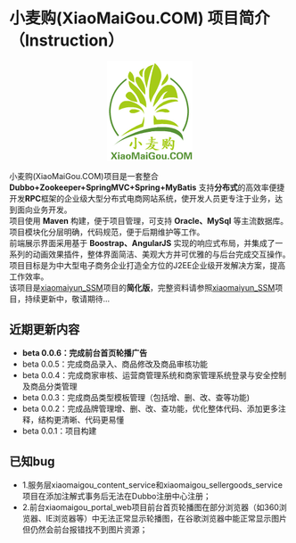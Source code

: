 # 小麦购(XiaoMaiGou.COM) 项目简介（Instruction）

<p align="center" >
  <img src="src/main/resources/xiaomaigoulogo/xiaomaigoulogo.png" alt="xiaomaigou.com" title="xiaomaigou.com">
</p>

小麦购(XiaoMaiGou.COM)项目是一套整合 **Dubbo+Zookeeper+SpringMVC+Spring+MyBatis** 支持**分布式**的高效率便捷开发**RPC**框架的企业级大型分布式电商网站系统，使开发人员更专注于业务，达到面向业务开发。<br>
项目使用 **Maven** 构建，便于项目管理，可支持 **Oracle、MySql** 等主流数据库。<br>
项目模块化分层明确，代码规范，便于后期维护等工作。<br>
前端展示界面采用基于 **Boostrap、AngularJS** 实现的响应式布局，并集成了一系列的动画效果插件，整体界面简洁、美观大方并可优雅的与后台完成交互操作。<br>
项目目标是为中大型电子商务企业打造全方位的J2EE企业级开发解决方案，提高工作效率。<br>
该项目是[xiaomaiyun_SSM](https://github.com/xiaomaiyun/xiaomaiyun_SSM)项目的**简化版**，完整资料请参照[xiaomaiyun_SSM](https://github.com/xiaomaiyun/xiaomaiyun_SSM)项目，持续更新中，敬请期待...

## 近期更新内容
* **beta 0.0.6：完成前台首页轮播广告**
* beta 0.0.5：完成商品录入、商品修改及商品审核功能
* beta 0.0.4：完成商家审核、运营商管理系统和商家管理系统登录与安全控制及商品分类管理
* beta 0.0.3：完成商品类型模板管理（包括增、删、改、查等功能)
* beta 0.0.2：完成品牌管理增、删、改、查功能，优化整体代码、添加更多注释，结构更清晰、代码更易懂
* beta 0.0.1：项目构建

## 已知bug
* 1.服务层xiaomaigou_content_service和xiaomaigou_sellergoods_service项目在添加注解式事务后无法在Dubbo注册中心注册；
* 2.前台xiaomaigou_portal_web项目前台首页轮播图在部分浏览器（如360浏览器、IE浏览器等）中无法正常显示轮播图，在谷歌浏览器中能正常显示图片但仍然会前台报错找不到图片资源；

